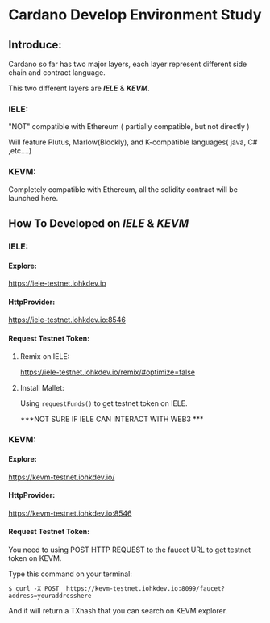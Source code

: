 # Cardano Develop Environment Study



## Introduce:

Cardano so far has two major layers, each layer represent different side chain and contract language.

This two different layers are  ***IELE*** & ***KEVM***.

### IELE:

"NOT" compatible with Ethereum ( partially compatible, but not directly )

Will feature Plutus, Marlow(Blockly), and K-compatible languages( java, C# ,etc....)



### KEVM:

Completely compatible with Ethereum, all the solidity contract will be launched here.





## How To Developed on ***IELE*** & ***KEVM***




### IELE:



#### Explore:

https://iele-testnet.iohkdev.io



#### HttpProvider:

https://iele-testnet.iohkdev.io:8546



#### Request Testnet Token:



1. Remix on IELE:

   https://iele-testnet.iohkdev.io/remix/#optimize=false

2. Install Mallet:

   Using `requestFunds()` to get testnet token on IELE.


   ***NOT SURE IF IELE CAN INTERACT WITH WEB3 ***




### KEVM:



#### Explore:

https://kevm-testnet.iohkdev.io/



#### HttpProvider:

https://kevm-testnet.iohkdev.io:8546



#### Request Testnet Token:

You need to using POST HTTP REQUEST to the faucet URL to get testnet token on KEVM.

Type this command on your terminal:

```$ curl -X POST  https://kevm-testnet.iohkdev.io:8099/faucet?address=youraddresshere```

And it will return a TXhash that you can search on KEVM explorer.









